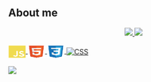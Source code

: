   ## About me

<div align="center">
  <a href="https://github.com/blcrz">
  <img height="160em" src="https://github-readme-stats.vercel.app/api?username=blcrz&show_icons=true&theme=onedark&include_all_commits=true&count_private=true"/>
  <img height="160em" src="https://github-readme-stats.vercel.app/api/top-langs/?username=blcrz&layout=compact&langs_count=7&theme=onedark"/>
</div>

<div style="display: inline_block"><br>
  <img align="center" alt="Js" height="25" width="35" src="https://raw.githubusercontent.com/devicons/devicon/master/icons/javascript/javascript-plain.svg">
  <img align="center" alt="HTML" height="25" width="35" src="https://raw.githubusercontent.com/devicons/devicon/master/icons/html5/html5-original.svg">
  <img align="center" alt="CSS" height="25" width="35" src="https://raw.githubusercontent.com/devicons/devicon/master/icons/css3/css3-original.svg">
  <img align="center" alt="CSS" height="25" width="35" src="https://img.icons8.com/color/48/000000/mysql-logo.png">
</div> <br>
<div>
  <a href="linkedin.com/in/bárbara-cruz-228552199" target="_blank"><img src="https://img.shields.io/badge/-LinkedIn-%230077B5?style=for-the-badge&logo=linkedin&logoColor=white" target="_blank"></a> 
</div>
